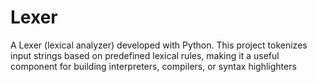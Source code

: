 # Lexer
A Lexer (lexical analyzer) developed with Python. This project tokenizes input strings based on predefined lexical rules, making it a useful component for building interpreters, compilers, or syntax highlighters
